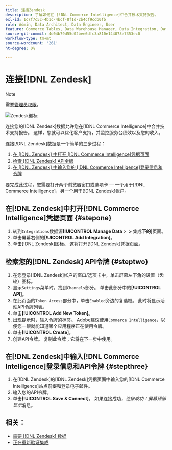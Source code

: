 ```yaml
---
title: 连接Zendesk
description: 了解如何在 [!DNL Commerce Intelligence]中合并技术支持报告。
exl-id: 1c7f7c5c-4b1c-4bcf-8f1d-2b4cf9cdb0fb
role: Admin, Data Architect, Data Engineer, User
feature: Commerce Tables, Data Warehouse Manager, Data Integration, Data Import/Export
source-git-commit: 4d04b79d55d02bee6dfc3a810e144073e7353ec0
workflow-type: tm+mt
source-wordcount: '261'
ht-degree: 0%

---
```


# 连接[!DNL Zendesk]

>[!NOTE]
>
>需要[管理员权限](../../../administrator/user-management/user-management.md)。

![Zendesk徽标](../../../assets/Zendesk_logo.png)

连接您的[!DNL Zendesk]数据允许您在[!DNL Commerce Intelligence]中合并技术支持报告。 这样，您就可以优化客户支持，并监控服务台绩效以及您的收入。

连接[!DNL Zendesk]数据是一个简单的三步过程：

1. [在 [!DNL Zendesk] 中打开 [!DNL Commerce Intelligence]凭据页面](#stepone)
1. [检索 [!DNL Zendesk] API令牌](#steptwo)
1. [在 [!DNL Zendesk] 中输入您的 [!DNL Commerce Intelligence]登录信息和令牌](#stepthree)

要完成此过程，您需要打开两个浏览器窗口或选项卡 — 一个用于[!DNL Commerce Intelligence]，另一个用于[!DNL Zendesk]帐户。

## 在[!DNL Zendesk]中打开[!DNL Commerce Intelligence]凭据页面 {#stepone}

1. 转到`Integrations`数据源&#x200B;**[!UICONTROL Manage Data** > **&#x200B; > &#x200B;** 集成&#x200B;**下的]**&#x200B;页面。
1. 单击屏幕右侧的&#x200B;**[!UICONTROL Add Integration]**。
1. 单击[!DNL Zendesk]图标。 这将打开[!DNL Zendesk]凭据页面。

## 检索您的[!DNL Zendesk] API令牌 {#steptwo}

1. 在您登录[!DNL Zendesk]帐户的窗口/选项卡中，单击屏幕左下角的设置（齿轮）图标。
1. 显示`Settings`菜单时，找到`Channels`部分。 单击此部分中的&#x200B;**[!UICONTROL API]**。
1. 在此页面的`Token Access`部分中，单击`Enabled`旁边的复选框。 此时将显示活动API令牌列表。
1. 单击&#x200B;**[!UICONTROL Add New Token]**。
1. 出现提示时，输入令牌的标签。 Adobe建议使用`Commerce Intelligence`，以便您一眼就能知道哪个应用程序正在使用令牌。
1. 单击&#x200B;**[!UICONTROL Create]**。
1. 创建API令牌。 复制此令牌；它将在下一步中使用。

## 在[!DNL Zendesk]中输入[!DNL Commerce Intelligence]登录信息和API令牌 {#stepthree}

1. 在[!DNL Zendesk]的[!DNL Zendesk]凭据页面中输入您的[!DNL Commerce Intelligence]站点前缀和登录电子邮件。
1. 输入您的API令牌。
1. 单击&#x200B;**[!UICONTROL Save & Connect]**。 如果连接成功，*连接成功！屏幕顶部显示*&#x200B;消息。

## 相关：

* [需要 [!DNL Zendesk] 数据](../integrations/exp-zendesk-data.md)
* [正在重新验证集成](https://experienceleague.adobe.com/docs/commerce-knowledge-base/kb/how-to/mbi-reauthenticating-integrations.html)
